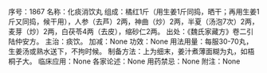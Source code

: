 序号：1867
名称：化痰消饮丸
组成：橘红1斤（用生姜1斤同捣，晒干；再用生姜1斤又同捣，候干用），人参（去芦）2两，神曲（炒）2两，半夏（汤泡7次）2两，麦芽（炒）2两，白茯苓4两（去皮），缩砂仁2两。
出处：《魏氏家藏方》卷二引陆仲安方。
主治：痰饮。
加减：None
功效：None
用法用量：每服30-70丸，生姜汤或熟水送下，不拘时候。
制备方法：上为细末，姜汁煮薄面糊为丸，如梧桐子大。
临床应用：None
各家论述：None
用药禁忌：None
附注：None
